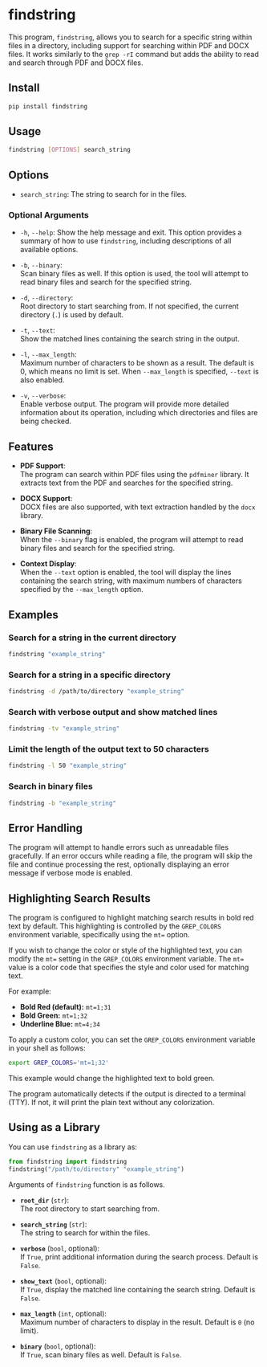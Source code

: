 # findstring

This program, `findstring`, allows you to search for a specific string within files in a directory, including support for searching within PDF and DOCX files. It works similarly to the `grep -rI` command but adds the ability to read and search through PDF and DOCX files.

## Install

```bash
pip install findstring
```

## Usage

```bash
findstring [OPTIONS] search_string
```

## Options

- `search_string`: The string to search for in the files.

### Optional Arguments

- `-h`, `--help`:
  Show the help message and exit. This option provides a summary of how to use `findstring`, including descriptions of all available options.

- `-b`, `--binary`:  
  Scan binary files as well. If this option is used, the tool will attempt to read binary files and search for the specified string.

- `-d`, `--directory`:  
  Root directory to start searching from. If not specified, the current directory (`.`) is used by default.

- `-t`, `--text`:  
  Show the matched lines containing the search string in the output.

- `-l`, `--max_length`:  
  Maximum number of characters to be shown as a result. The default is 0, which means no limit is set. When `--max_length` is specified, `--text` is also enabled.

- `-v`, `--verbose`:  
  Enable verbose output. The program will provide more detailed information about its operation, including which directories and files are being checked.

## Features

- **PDF Support**:  
  The program can search within PDF files using the `pdfminer` library. It extracts text from the PDF and searches for the specified string.

- **DOCX Support**:  
  DOCX files are also supported, with text extraction handled by the `docx` library.

- **Binary File Scanning**:  
  When the `--binary` flag is enabled, the program will attempt to read binary files and search for the specified string.

- **Context Display**:  
  When the `--text` option is enabled, the tool will display the lines containing the search string, with maximum numbers of characters specified by the `--max_length` option.

## Examples

### Search for a string in the current directory

```bash
findstring "example_string"
```

### Search for a string in a specific directory

```bash
findstring -d /path/to/directory "example_string"
```

### Search with verbose output and show matched lines

```bash
findstring -tv "example_string"
```

### Limit the length of the output text to 50 characters

```bash
findstring -l 50 "example_string"
```

### Search in binary files

```bash
findstring -b "example_string"
```

## Error Handling

The program will attempt to handle errors such as unreadable files gracefully. If an error occurs while reading a file, the program will skip the file and continue processing the rest, optionally displaying an error message if verbose mode is enabled.

## Highlighting Search Results

The program is configured to highlight matching search results in bold red text by default. This highlighting is controlled by the `GREP_COLORS` environment variable, specifically using the `mt=` option.

If you wish to change the color or style of the highlighted text, you can modify the `mt=` setting in the `GREP_COLORS` environment variable. The `mt=` value is a color code that specifies the style and color used for matching text.

For example:
- **Bold Red (default):** `mt=1;31`
- **Bold Green:** `mt=1;32`
- **Underline Blue:** `mt=4;34`

To apply a custom color, you can set the `GREP_COLORS` environment variable in your shell as follows:

```bash
export GREP_COLORS='mt=1;32'
```

This example would change the highlighted text to bold green.

The program automatically detects if the output is directed to a terminal (TTY). If not, it will print the plain text without any colorization.

## Using as a Library
You can use `findstring` as a library as:

```python
from findstring import findstring
findstring("/path/to/directory" "example_string")
```

Arguments of `findstring` function is as follows.

- **`root_dir`** (`str`):  
  The root directory to start searching from.

- **`search_string`** (`str`):  
  The string to search for within the files.

- **`verbose`** (`bool`, optional):  
  If `True`, print additional information during the search process. Default is `False`.

- **`show_text`** (`bool`, optional):  
  If `True`, display the matched line containing the search string. Default is `False`.

- **`max_length`** (`int`, optional):  
  Maximum number of characters to display in the result. Default is `0` (no limit).

- **`binary`** (`bool`, optional):  
  If `True`, scan binary files as well. Default is `False`.
